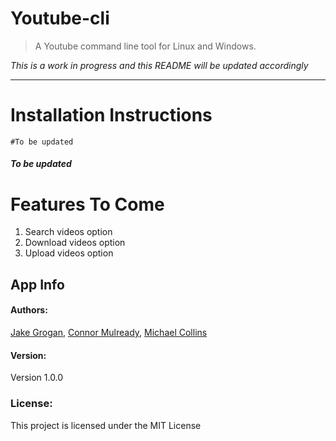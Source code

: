 # Youtube-cli
> A Youtube command line tool for Linux and Windows.

*This is a work in progress and this README will be updated accordingly*

---

# Installation Instructions

```
#To be updated
```

##### To be updated

# Features To Come

1. Search videos option
2. Download videos option
3. Upload videos option


## App Info
#### Authors:
[Jake Grogan](https://www.github.com/r-dog),
[Connor Mulready](https://www.github.com/mulreac),
[Michael Collins](https://www.github.com/collins-m)

#### Version:
Version 1.0.0

### License:
This project is licensed under the MIT License
